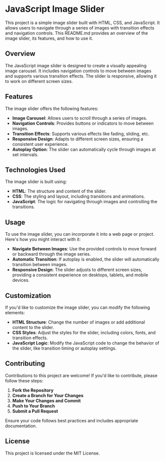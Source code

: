 # JavaScript Image Slider

This project is a simple image slider built with HTML, CSS, and JavaScript. It allows users to navigate through a series of images with transition effects and navigation controls. This README.md provides an overview of the image slider, its features, and how to use it.

## Overview

The JavaScript image slider is designed to create a visually appealing image carousel. It includes navigation controls to move between images and supports various transition effects. The slider is responsive, allowing it to work on different screen sizes.

## Features

The image slider offers the following features:

- **Image Carousel**: Allows users to scroll through a series of images.
- **Navigation Controls**: Provides buttons or indicators to move between images.
- **Transition Effects**: Supports various effects like fading, sliding, etc.
- **Responsive Design**: Adapts to different screen sizes, ensuring a consistent user experience.
- **Autoplay Option**: The slider can automatically cycle through images at set intervals.

## Technologies Used

The image slider is built using:

- **HTML**: The structure and content of the slider.
- **CSS**: The styling and layout, including transitions and animations.
- **JavaScript**: The logic for navigating through images and controlling the transitions.

## Usage

To use the image slider, you can incorporate it into a web page or project. Here's how you might interact with it:

- **Navigate Between Images**: Use the provided controls to move forward or backward through the image series.
- **Automatic Transition**: If autoplay is enabled, the slider will automatically transition between images.
- **Responsive Design**: The slider adjusts to different screen sizes, providing a consistent experience on desktops, tablets, and mobile devices.

## Customization

If you'd like to customize the image slider, you can modify the following elements:

- **HTML Structure**: Change the number of images or add additional content to the slider.
- **CSS Styles**: Adjust the styles for the slider, including colors, fonts, and transition effects.
- **JavaScript Logic**: Modify the JavaScript code to change the behavior of the slider, like transition timing or autoplay settings.

## Contributing

Contributions to this project are welcome! If you'd like to contribute, please follow these steps:

1. **Fork the Repository**
2. **Create a Branch for Your Changes**
3. **Make Your Changes and Commit**
4. **Push to Your Branch**
5. **Submit a Pull Request**

Ensure your code follows best practices and includes appropriate documentation.

## License

This project is licensed under the MIT License.
